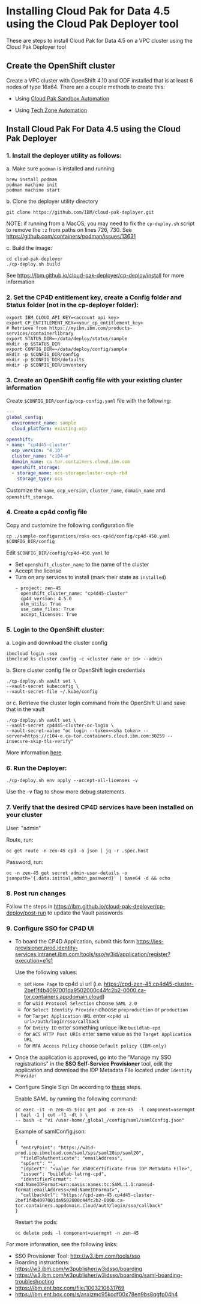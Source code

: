 # Installing Cloud Pak for Data 4.5 using the Cloud Pak Deployer tool

These are steps to install Cloud Pak for Data 4.5 on a VPC cluster using the Cloud Pak Deployer tool

## Create the OpenShift cluster

Create a VPC cluster with OpenShift 4.10 and ODF installed that is at least 6 nodes of type 16x64.  There are a couple methods to create this:

- Using [Cloud Pak Sandbox Automation](https://github.com/ibm-build-labs/cloud-pak-sandboxes/tree/main/terraform/roks_with_odf)

- Using [Tech Zone Automation](./README_TECH_ZONE.md)


## Install Cloud Pak For Data 4.5 using the Cloud Pak Deployer

### 1. Install the deployer utility as follows:
a. Make sure `podman` is installed and running
   ```
   brew install podman
   podman machine init
   podman machine start
   ```
b. Clone the deployer utility directory
   ```
   git clone https://github.com/IBM/cloud-pak-deployer.git
   ```
   NOTE: if running from a MacOS, you may need to fix the `cp-deploy.sh` script to remove the `:z` from paths on lines 726, 730. See https://github.com/containers/podman/issues/13631
   
c. Build the image:
   ```
   cd cloud-pak-deployer
   ./cp-deploy.sh build
   ``` 

See https://ibm.github.io/cloud-pak-deployer/cp-deploy/install for more information

### 2. Set the CP4D entitlement key, create a Config folder and Status folder (not in the cp-deployer folder):

    export IBM_CLOUD_API_KEY=<account api key>
    export CP_ENTITLEMENT_KEY=<your_cp_entitlement_key>
    # Retrieve from https://myibm.ibm.com/products-services/containerlibrary
    export STATUS_DIR=~/data/deploy/status/sample
    mkdir -p $STATUS_DIR
    export CONFIG_DIR=~/data/deploy/config/sample
    mkdir -p $CONFIG_DIR/config
    mkdir -p $CONFIG_DIR/defaults
    mkdir -p $CONFIG_DIR/inventory

### 3. Create an OpenShift config file with your existing cluster information
Create `$CONFIG_DIR/config/ocp-config.yaml` file with the following:
   ```yaml
   ---
   global_config:
     environment_name: sample
     cloud_platform: existing-ocp

   openshift:
   - name: "cp4d45-cluster"
     ocp_version: "4.10"
     cluster_name: "c104-e"
     domain_name: ca-tor.containers.cloud.ibm.com
     openshift_storage:
     - storage_name: ocs-storagecluster-ceph-rbd
       storage_type: ocs
   ```
   Customize the `name`, `ocp_version`, `cluster_name`, `domain_name` and `openshift_storage`.

### 4. Create a cp4d config file
Copy and customize the following configuration file

    cp ./sample-configurations/roks-ocs-cp4d/config/cp4d-450.yaml $CONFIG_DIR/config

Edit `$CONFIG_DIR/config/cp4d-450.yaml` to
- Set `openshift_cluster_name` to the name of the cluster
- Accept the license
- Turn on any services to install (mark their state as `installed`)
   ```
   - project: zen-45
     openshift_cluster_name: "cp4d45-cluster"
     cp4d_version: 4.5.0
     olm_utils: True
     use_case_files: True
     accept_licenses: True
  ```
  
### 5. Login to the OpenShift cluster:

a. Login and download the cluster config

    ibmcloud login -sso
    ibmcloud ks cluster config -c <cluster name or id> --admin

b. Store cluster config file or OpenShift login credentials

    ./cp-deploy.sh vault set \
    --vault-secret kubeconfig \
    --vault-secret-file ~/.kube/config
    
or
c. Retrieve the cluster login command from the OpenShift UI and save that in the vault

    ./cp-deploy.sh vault set \
    --vault-secret cp4d45-cluster-oc-login \
    --vault-secret-value "oc login --token=<sha token> --server=https://c104-e.ca-tor.containers.cloud.ibm.com:30259 --insecure-skip-tls-verify"

More information [here](https://ibm.github.io/cloud-pak-deployer/cp-deploy/run/existing-openshift).

### 6. Run the Deployer:
   ```
   ./cp-deploy.sh env apply --accept-all-licenses -v
   ```
Use the -v flag to show more debug statements.

### 7. Verify that the desired CP4D services have been installed on your cluster

User: 
"admin"

Route, run:
```
oc get route -n zen-45 cpd -o json | jq -r .spec.host
```
Password, run:
```
oc -n zen-45 get secret admin-user-details -o jsonpath='{.data.initial_admin_password}' | base64 -d && echo
```
### 8. Post run changes

Follow the steps in https://ibm.github.io/cloud-pak-deployer/cp-deploy/post-run to update the Vault passwords

### 9. Configure SSO for CP4D UI

- To board the CP4D Application, submit this form https://ies-provisioner.prod.identity-services.intranet.ibm.com/tools/sso/w3id/application/register?execution=e1s1

   Use the following values:
   - set `Home Page` to cp4d ui url (i.e. https://cpd-zen-45.cp4d45-cluster-2bef1f4b4097001da9502000c44fc2b2-0000.ca-tor.containers.appdomain.cloud)
   - for `w3id Protocol Selection` choose `SAML 2.0`
   - for `Select Identity Provider` choose `preproduction` or `production`
   - for `Target Application URL` enter `<cp4d ui url>/auth/login/sso/callback`
   - for `Entity ID` enter something unique like `buildlab-cpd`
   - for `ACS HTTP Post URIs` enter same value as the `Target Application URL`
   - for `MFA Access Policy` choose `Default policy (IBM-only)`

- Once the application is approved, go into the "Manage my SSO registrations" in the **SSO Self-Service Provisioner** tool, edit the application and download the IDP Metadata File located under `Identity Provider`
- Configure Single Sign On according to [these](https://www.ibm.com/docs/en/cloud-paks/cp-data/4.5.x?topic=environment-configuring-sso) steps.

   Enable SAML by running the following command:
   ```
   oc exec -it -n zen-45 $(oc get pod -n zen-45  -l component=usermgmt | tail -1 | cut -f1 -d\ ) \
   -- bash -c "vi /user-home/_global_/config/saml/samlConfig.json"
   ```
   Example of samlConfig.json:
   ```
   {
     "entryPoint": "https://w3id-prod.ice.ibmcloud.com/saml/sps/saml20ip/saml20",
     "fieldToAuthenticate": "emailAddress",
     "spCert": "",
     "idpCert": "<value for X509Certificate from IDP Metadata File>",
     "issuer": "buildlab-latrng-cpd",
     "identifierFormat": "<md:NameIDFormat>urn:oasis:names:tc:SAML:1.1:nameid-format:emailAddress</md:NameIDFormat>",
     "callbackUrl": "https://cpd-zen-45.cp4d45-cluster-2bef1f4b4097001da9502000c44fc2b2-0000.ca-tor.containers.appdomain.cloud/auth/login/sso/callback"
   }
   ```
   Restart the pods:
   ```
   oc delete pods -l component=usermgmt -n zen-45
   ```

For more information, see the following links:
- SSO Provisioner Tool: http://w3.ibm.com/tools/sso
- Boarding instructions: https://w3.ibm.com/w3publisher/w3idsso/boarding
- https://w3.ibm.com/w3publisher/w3idsso/boarding/saml-boarding-troubleshooting
- https://ibm.ent.box.com/file/1003210631769 
- https://ibm.ent.box.com/s/asxizmc95kodf00x78en9bs8qgfp04h4

